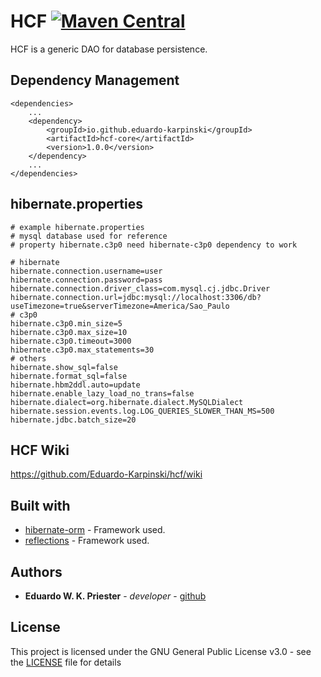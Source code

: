 # HCF [![Maven Central](https://maven-badges.herokuapp.com/maven-central/io.github.eduardo-karpinski/hcf-core/badge.svg)](https://maven-badges.herokuapp.com/maven-central/io.github.eduardo-karpinski/hcf-core)
HCF is a generic DAO for database persistence.

## Dependency Management
```
<dependencies>
    ...
    <dependency>
        <groupId>io.github.eduardo-karpinski</groupId>
        <artifactId>hcf-core</artifactId>
        <version>1.0.0</version>
    </dependency>
    ...
</dependencies>
```

## hibernate.properties
```
# example hibernate.properties
# mysql database used for reference
# property hibernate.c3p0 need hibernate-c3p0 dependency to work

# hibernate
hibernate.connection.username=user
hibernate.connection.password=pass
hibernate.connection.driver_class=com.mysql.cj.jdbc.Driver
hibernate.connection.url=jdbc:mysql://localhost:3306/db?useTimezone=true&serverTimezone=America/Sao_Paulo
# c3p0
hibernate.c3p0.min_size=5
hibernate.c3p0.max_size=10
hibernate.c3p0.timeout=3000
hibernate.c3p0.max_statements=30
# others
hibernate.show_sql=false
hibernate.format_sql=false
hibernate.hbm2ddl.auto=update
hibernate.enable_lazy_load_no_trans=false
hibernate.dialect=org.hibernate.dialect.MySQLDialect
hibernate.session.events.log.LOG_QUERIES_SLOWER_THAN_MS=500
hibernate.jdbc.batch_size=20
```

## HCF Wiki
https://github.com/Eduardo-Karpinski/hcf/wiki

## Built with
* [hibernate-orm](https://github.com/hibernate/hibernate-orm) - Framework used.
* [reflections](https://github.com/ronmamo/reflections) - Framework used.

## Authors
* **Eduardo W. K. Priester** - *developer* - [github](https://github.com/Eduardo-Karpinski)

## License
This project is licensed under the GNU General Public License v3.0 - see the [LICENSE](LICENSE) file for details
